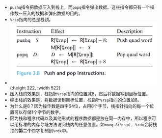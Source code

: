 - `pushq`指令把数据压入到栈上，而`popq`指令弹出数据。这些指令都只有一个操作数--压入的数据和弹出数据的目的。
- `%rsp`指向的总是栈顶。
- ![image.png](../assets/image_1653123215597_0.png){:height 222, :width 522}
- 压入栈的效果是，栈指针`%rsp`指向的位置减8，然后将数据写到目标位置。
- 弹出栈的效果是，将数据读到目标位置，栈指针`%rsp`指向的位置加8。
- 为什么是8？因为操作数是四字64位，占用8个字节，栈指针指向的每一个位置可以存储1个字节的数字。
- 因为栈和程序代码以及其他形式的程序数据都是放在同一内存中，所以程序可以用标准的内存寻址方法访问栈内的任意位置。如`movq 8(%rsp), %rdx`会将栈顶的**第二个**四字复制到`%rdx`中。
